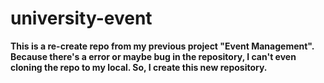 # university-event
**This is a re-create repo from my previous project "Event Management".
Because there's a error or maybe bug in the repository, I can't even cloning the repo to my local. So, I create this new repository.**
